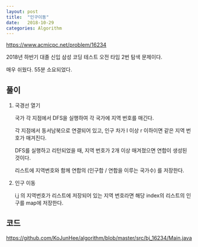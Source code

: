 ```yaml
---
layout: post
title:  "인구이동"
date:   2018-10-29
categories: Algorithm
---
```


<https://www.acmicpc.net/problem/16234>

2018년 하반기 대졸 신입 삼성 코딩 테스트 오전 타임 2번 탐색 문제이다. 

매우 쉬웠다. 55분 소요되었다.

## 풀이

1. 국경선 열기

   국가 각 지점에서 DFS을 실행하여 각 국가에 지역 번호를 매긴다.

   각 지점에서 동서남북으로 연결되어 있고, 인구 차가 l 이상 r 이하이면 같은 지역 번호가 매겨진다. 

   DFS를 실행하고 리턴되었을 때, 지역 번호가 2개 이상 매겨졌으면 연합이 생성된 것이다.

   리스트에 지역번호와 함께 연합의 (인구합 / 연합을 이루는 국가수) 를 저장한다.

2. 인구 이동

   i,j 의 지역번호가 리스트에 저장되어 있는 지역 번호라면 해당 index의 리스트의 인구를 map에 저장한다.

## 코드

<https://github.com/KoJunHee/algorithm/blob/master/src/bj_16234/Main.java>